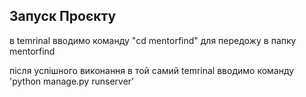 ## Запуск Проєкту 
в temrinal вводимо команду "cd mentorfind" для передожу в папку mentorfind

після успішного виконання 
в той самий temrinal вводимо команду 'python manage.py runserver'
